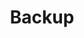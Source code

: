 ---
layout: post
title: Backup
excerpt: "Considering a range of distributed backup locations for your data."
categories: browse
tags: [Managing your content,Sub,Backup]
primary_tag: Managing your content
secondary_tag: Backup
comments: false
share: true
identifier: managing-your-content
---